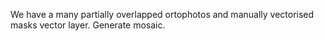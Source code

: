 We have a many partially overlapped ortophotos and manually vectorised masks vector layer. 
Generate mosaic.
